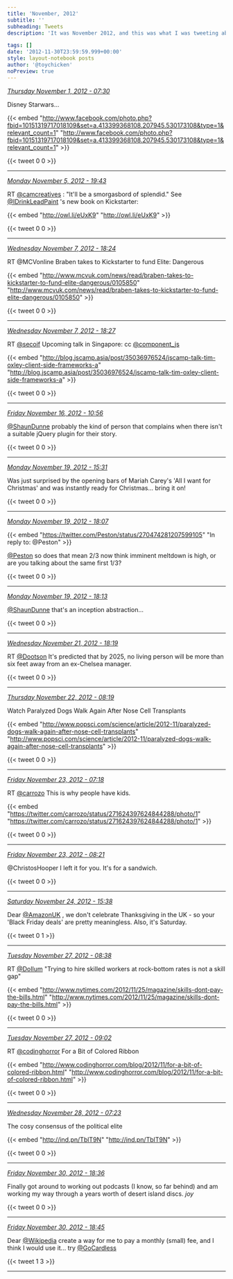```yaml
---
title: 'November, 2012'
subtitle: ''
subheading: Tweets
description: 'It was November 2012, and this was what I was tweeting about...'

tags: []
date: '2012-11-30T23:59:59.999+00:00'
style: layout-notebook posts
author: '@toychicken'
noPreview: true
---
```


<p><a id="263905883891830785" href="#263905883891830785"><em title="2012-11-01T07:30:40.000+00:00">Thursday November 1, 2012 - 07:30</em></a></p>
      
Disney Starwars... 

{{< embed "http://www.facebook.com/photo.php?fbid=10151319717018109&set=a.413399368108.207945.530173108&type=1&relevant_count=1" "http://www.facebook.com/photo.php?fbid=10151319717018109&set=a.413399368108.207945.530173108&type=1&relevant_count=1" >}}


{{< tweet 0 0 >}}

---

<p><a id="265539839359868928" href="#265539839359868928"><em title="2012-11-05T19:43:25.000+00:00">Monday November 5, 2012 - 19:43</em></a></p>
      
RT [@camcreatives](https://twitter.com/@camcreatives) : "It'll be a smorgasbord of splendid." See [@IDrinkLeadPaint](https://twitter.com/@IDrinkLeadPaint) 's new book on Kickstarter: 

{{< embed "http://owl.li/eUxK9" "http://owl.li/eUxK9" >}}


{{< tweet 0 0 >}}

---

<p><a id="266244625663139840" href="#266244625663139840"><em title="2012-11-07T18:24:00.000+00:00">Wednesday November 7, 2012 - 18:24</em></a></p>
      
RT @MCVonline Braben takes to Kickstarter to fund Elite: Dangerous 

{{< embed "http://www.mcvuk.com/news/read/braben-takes-to-kickstarter-to-fund-elite-dangerous/0105850" "http://www.mcvuk.com/news/read/braben-takes-to-kickstarter-to-fund-elite-dangerous/0105850" >}}


{{< tweet 0 0 >}}

---

<p><a id="266245628198264833" href="#266245628198264833"><em title="2012-11-07T18:27:59.000+00:00">Wednesday November 7, 2012 - 18:27</em></a></p>
      
RT [@secoif](https://twitter.com/@secoif)  Upcoming talk in Singapore:  cc [@component_js](https://twitter.com/@component_js) 

{{< embed "http://blog.jscamp.asia/post/35036976524/jscamp-talk-tim-oxley-client-side-frameworks-a" "http://blog.jscamp.asia/post/35036976524/jscamp-talk-tim-oxley-client-side-frameworks-a" >}}


{{< tweet 0 0 >}}

---

<p><a id="269393473126428672" href="#269393473126428672"><em title="2012-11-16T10:56:23.000+00:00">Friday November 16, 2012 - 10:56</em></a></p>
      
[@ShaunDunne](https://twitter.com/@ShaunDunne)  probably the kind of person that complains when there isn't a suitable jQuery plugin for their story.

{{< tweet 0 0 >}}

---

<p><a id="270549881142255616" href="#270549881142255616"><em title="2012-11-19T15:31:32.000+00:00">Monday November 19, 2012 - 15:31</em></a></p>
      
Was just surprised by the opening bars of Mariah Carey's 'All I want for Christmas' and was instantly ready for Christmas... bring it on!

{{< tweet 0 0 >}}

---

<p><a id="270589179220606976" href="#270589179220606976"><em title="2012-11-19T18:07:42.000+00:00">Monday November 19, 2012 - 18:07</em></a></p>
      
{{< embed "https://twitter.com/Peston/status/270474281207599105" "In reply to: @Peston" >}}


[@Peston](https://twitter.com/@Peston)  so does that mean 2/3 now think imminent meltdown is high, or are you talking about the same first 1/3?

{{< tweet 0 0 >}}

---

<p><a id="270590517144858624" href="#270590517144858624"><em title="2012-11-19T18:13:01.000+00:00">Monday November 19, 2012 - 18:13</em></a></p>
      
[@ShaunDunne](https://twitter.com/@ShaunDunne)  that's an inception abstraction...

{{< tweet 0 0 >}}

---

<p><a id="271317006463164417" href="#271317006463164417"><em title="2012-11-21T18:19:49.000+00:00">Wednesday November 21, 2012 - 18:19</em></a></p>
      
RT [@Dootson](https://twitter.com/@Dootson)  It's predicted that by 2025, no living person will be more than six feet away from an ex-Chelsea manager.

{{< tweet 0 0 >}}

---

<p><a id="271528276399382530" href="#271528276399382530"><em title="2012-11-22T08:19:20.000+00:00">Thursday November 22, 2012 - 08:19</em></a></p>
      
Watch Paralyzed Dogs Walk Again After Nose Cell Transplants 

{{< embed "http://www.popsci.com/science/article/2012-11/paralyzed-dogs-walk-again-after-nose-cell-transplants" "http://www.popsci.com/science/article/2012-11/paralyzed-dogs-walk-again-after-nose-cell-transplants" >}}


{{< tweet 0 0 >}}

---

<p><a id="271875381206872065" href="#271875381206872065"><em title="2012-11-23T07:18:36.000+00:00">Friday November 23, 2012 - 07:18</em></a></p>
      
RT [@carrozo](https://twitter.com/@carrozo)  This is why people have kids. 

{{< embed "https://twitter.com/carrozo/status/271624397624844288/photo/1" "https://twitter.com/carrozo/status/271624397624844288/photo/1" >}}


{{< tweet 0 0 >}}

---

<p><a id="271891248833519617" href="#271891248833519617"><em title="2012-11-23T08:21:39.000+00:00">Friday November 23, 2012 - 08:21</em></a></p>
      
@ChristosHooper I left it for you. It's for a sandwich.

{{< tweet 0 0 >}}

---

<p><a id="272363527296131072" href="#272363527296131072"><em title="2012-11-24T15:38:19.000+00:00">Saturday November 24, 2012 - 15:38</em></a></p>
      
Dear [@AmazonUK](https://twitter.com/@AmazonUK) , we don't celebrate Thanksgiving in the UK - so your 'Black Friday deals' are pretty meaningless. Also, it's Saturday.

{{< tweet 0 1 >}}

---

<p><a id="273345100594155520" href="#273345100594155520"><em title="2012-11-27T08:38:45.000+00:00">Tuesday November 27, 2012 - 08:38</em></a></p>
      
RT [@DoIlum](https://twitter.com/@DoIlum)  "Trying to hire skilled workers at rock-bottom rates is not a skill gap" 

{{< embed "http://www.nytimes.com/2012/11/25/magazine/skills-dont-pay-the-bills.html" "http://www.nytimes.com/2012/11/25/magazine/skills-dont-pay-the-bills.html" >}}


{{< tweet 0 0 >}}

---

<p><a id="273350978827345920" href="#273350978827345920"><em title="2012-11-27T09:02:06.000+00:00">Tuesday November 27, 2012 - 09:02</em></a></p>
      
RT [@codinghorror](https://twitter.com/@codinghorror)  For a Bit of Colored Ribbon 

{{< embed "http://www.codinghorror.com/blog/2012/11/for-a-bit-of-colored-ribbon.html" "http://www.codinghorror.com/blog/2012/11/for-a-bit-of-colored-ribbon.html" >}}


{{< tweet 0 0 >}}

---

<p><a id="273688584886824960" href="#273688584886824960"><em title="2012-11-28T07:23:38.000+00:00">Wednesday November 28, 2012 - 07:23</em></a></p>
      
The cosy consensus of the political elite 

{{< embed "http://ind.pn/TblT9N" "http://ind.pn/TblT9N" >}}


{{< tweet 0 0 >}}

---

<p><a id="274582713590218752" href="#274582713590218752"><em title="2012-11-30T18:36:35.000+00:00">Friday November 30, 2012 - 18:36</em></a></p>
      
Finally got around to working out podcasts (I know, so far behind) and am working my way through a years worth of desert island discs. *joy*

{{< tweet 0 0 >}}

---

<p><a id="274585060374626304" href="#274585060374626304"><em title="2012-11-30T18:45:54.000+00:00">Friday November 30, 2012 - 18:45</em></a></p>
      
Dear [@Wikipedia](https://twitter.com/@Wikipedia)  create a way for me to pay a monthly (small) fee, and I think I would use it... try [@GoCardless](https://twitter.com/@GoCardless) 

{{< tweet 1 3 >}}

---
